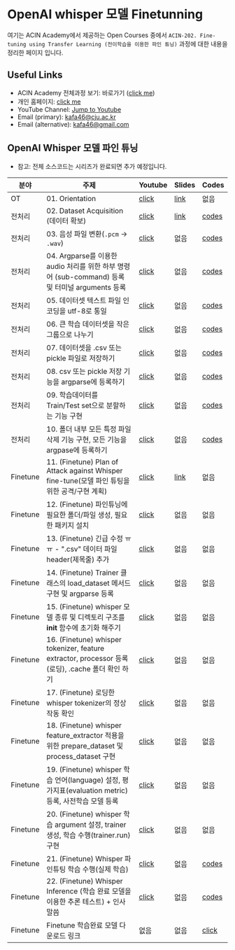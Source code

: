 # OpenAI whisper 모델 Finetunning

여기는 ACIN Academy에서 제공하는 Open Courses 중에서 `ACIN-202. Fine-tuning using Transfer Learning (전이학습을 이용한 파인 튜닝)` 과정에 대한 내용을 정리한 페이지 입니다.

## Useful Links
- ACIN Academy 전체과정 보기: 바로가기 ([click me](https://github.com/kafa46/acin_academy/))
- 개인 홈페이지: [click me](https://prof.acin.kr)
- YouTube Channel: [Jump to Youtube](https://www.youtube.com/@kafa46)
- Email (primary): <a href="mailto:kafa46@cju.ac.kr">kafa46@cju.ac.kr</a>
- Email (alternative): <a href="mailto:kafa46@gmail.com">kafa46@gmail.com</a>

## OpenAI Whisper 모델 파인 튜닝

- 참고: 전체 소스코드는 시리즈가 완료되면 추가 예정입니다.

|분야|주제|Youtube|Slides|Codes|
|---|---|---|---|---|
|OT|01. Orientation|[click](https://youtu.be/Q7SqTAH0pHk)|[link](https://github.com/kafa46/acin_academy/blob/master/202_fine_tunning/whisper/slides/01_orientation.pdf)|없음|
|전처리|02. Dataset Acquisition (데이터 확보)|[click](https://youtu.be/tqqJbk_JK8k)|[link](https://github.com/kafa46/acin_academy/blob/master/202_fine_tunning/whisper/slides/02_dataset_processing.pdf)|[codes](https://github.com/kafa46/acin_academy/blob/master/202_fine_tunning/whisper)|
|전처리|03. 음성 파일 변환(`.pcm` &rarr; `.wav`)|[click](https://youtu.be/pstczQsOVSU)|없음|[codes](https://github.com/kafa46/acin_academy/blob/master/202_fine_tunning/whisper)|
|전처리|04. Argparse를 이용한 audio 처리를 위한 하부 명령어 (sub-command) 등록 및 터미널 arguments 등록|[click](https://youtu.be/reE3YscH34c)|없음|[codes](https://github.com/kafa46/acin_academy/blob/master/202_fine_tunning/whisper)|
|전처리|05. 데이터셋 텍스트 파일 인코딩을 utf-8로 통일|[click](https://youtu.be/ruLlrIzZG6Q)|없음|[codes](https://github.com/kafa46/acin_academy/blob/master/202_fine_tunning/whisper)|
|전처리|06. 큰 학습 데이터셋을 작은 그룹으로 나누기|[click](https://youtu.be/uumj5-A5LTI)|없음|[codes](https://github.com/kafa46/acin_academy/blob/master/202_fine_tunning/whisper)|
|전처리|07. 데이터셋을 .csv 또는 pickle 파일로 저장하기|[click](https://youtu.be/8hpeplbENK8)|없음|[codes](https://github.com/kafa46/acin_academy/blob/master/202_fine_tunning/whisper)|
|전처리|08. csv 또는 pickle 저장 기능을 argparse에 등록하기|[click](https://youtu.be/oiUKGI8Z28k)|없음|[codes](https://github.com/kafa46/acin_academy/blob/master/202_fine_tunning/whisper)|
|전처리|09. 학습데이터를 Train/Test set으로 분할하는 기능 구현|[click](https://youtu.be/RDdxueGw1rY)|없음|[codes](https://github.com/kafa46/acin_academy/blob/master/202_fine_tunning/whisper)|
|전처리|10. 폴더 내부 모든 특정 파일 삭제 기능 구현, 모든 기능을 argpase에 등록하기|[click](https://youtu.be/1jtU6p4BSnE)|없음|[codes](https://github.com/kafa46/acin_academy/blob/master/202_fine_tunning/whisper)|
|Finetune|11. (Finetune) Plan of Attack against Whisper fine-tune(모델 파인 튜팅을 위한 공격/구현 계획)|[click](https://youtu.be/_bTNp6PaeXI)|[link](https://github.com/kafa46/acin_academy/blob/master/202_fine_tunning/whisper/slides/11_finetune_strategy_attack_plan.pdf)|없음|
|Finetune|12. (Finetune) 파인튜닝에 필요한 폴더/파일 생성, 필요한 패키지 설치|[click](https://youtu.be/lHActMFrWa4)|없음|없음|
|Finetune|13. (Finetune) 긴급 수정 ㅠㅠ - ".csv" 데이터 파일 header(제목줄) 추가|[click](https://youtu.be/Gby9Hfjt1DU)|없음|없음|
|Finetune|14. (Finetune) Trainer 클래스의 load_dataset 메서드 구현 및 argparse 등록|[click](https://youtu.be/P9dw_xLxpZw)|없음|없음|
|Finetune|15. (Finetune) whisper 모델 종류 및 디렉토리 구조를 __init__ 함수에 초기화 해주기|[click](https://youtu.be/iOaU--mAmf0)|없음|없음|
|Finetune|16. (Finetune) whisper tokenizer, feature extractor, processor 등록(로딩), .cache 폴더 확인 하기|[click](https://youtu.be/0ST_zq5cUWQ)|없음|없음|
|Finetune|17. (Finetune) 로딩한 whisper tokenizer의 정상 작동 확인|[click](https://youtu.be/Huj_E50U_e8)|없음|없음|
|Finetune|18. (Finetune) whisper feature_extractor 적용을 위한 prepare_dataset 및 process_dataset 구현|[click](https://youtu.be/SGD066w8PCw)|없음|없음|
|Finetune|19. (Finetune) whisper 학습 언어(language) 설정, 평가지표(evaluation metric) 등록, 사전학습 모델 등록|[click](https://youtu.be/oc3ls_bKjqk)|없음|없음|
|Finetune|20. (Finetune) whisper 학습 argument 설정, trainer 생성, 학습 수행(trainer.run) 구현|[click](https://youtu.be/1CDM-fi4s3A)|없음|없음|
|Finetune|21. (Finetune) Whisper 파인튜팅 학습 수행(실제 학습)|[click](https://youtu.be/de49OqoS5yU)|없음|[codes](https://github.com/kafa46/acin_academy/blob/master/202_fine_tunning/whisper)|
|Finetune|22. (Finetune) Whisper Inference (학습 완료 모델을 이용한 추론 테스트) + 인사 말씀|[click](https://youtu.be/ZWkt_Mqbiv0)|없음|[codes](https://github.com/kafa46/acin_academy/blob/master/202_fine_tunning/whisper)|
|Finetune|Finetune 학습완료 모델 다운로드 링크|없음|없음|[click](https://github.com/kafa46/acin_academy/blob/master/202_fine_tunning/whisper/model_archive/readme_archive.md)|
